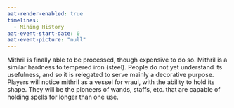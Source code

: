 ```yaml
---
aat-render-enabled: true
timelines:
  - Mining History
aat-event-start-date: 0
aat-event-picture: "null"
---
```

Mithril is finally able to be processed, though expensive to do so. Mithril is a similar hardness to tempered iron (steel). People do not yet understand its usefulness, and so it is relegated to serve mainly a decorative purpose. Players will notice mithril as a vessel for vraul, with the ability to hold its shape. They will be the pioneers of wands, staffs, etc. that are capable of holding spells for longer than one use.
